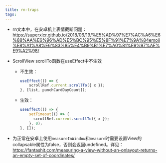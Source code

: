 ```yaml
---
title: rn-traps
tags:
---
```


- rn文本中，在安卓机上表情截断问题：https://superxlcr.github.io/2018/06/19/%E5%AD%97%E7%AC%A6%E6%88%AA%E6%96%AD%E5%BC%95%E5%8F%91%E7%9A%84emoji%E8%A1%A8%E6%83%85%E4%B9%B1%E7%A0%81%E9%97%AE%E9%A2%98/

- ScrollView scrollTo函数在useEffect中不生效

  - 不生效：

    ```js
    useEffect(() => {
      	scrollRef.current.scrollTo({ x });
    }, [list, punchCardDayCount]);
    ```

  - 生效：

    ```js
    useEffect(() => {
        setTimeout(() => {
          scrollRef.current.scrollTo({ x });
        }, 0);
    }, []);
    ```
  
- 为正常在安卓上使用`measureInWindow`和`measure`时需要设置View的collapsable属性为false，否则会返回undefined。详见：https://fantashit.com/measuring-a-view-without-an-onlayout-returns-an-empty-set-of-coordinates/
    